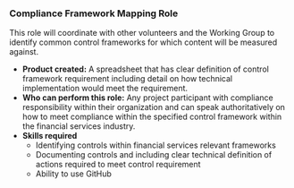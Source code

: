 ### Compliance Framework Mapping Role

This role will coordinate with other volunteers and the Working Group to identify common control frameworks for which content will be measured against.

* **Product created:** A spreadsheet that has clear definition of control framework requirement including detail on how technical implementation would meet the requirement.
* **Who can perform this role:** Any project participant with compliance responsibility within their organization and can speak authoritatively on how to meet compliance within the specified control framework within the financial services industry.
* **Skills required**
  * Identifying controls within financial services relevant frameworks
  * Documenting controls and including clear technical definition of actions required to meet control requirement
  * Ability to use GitHub